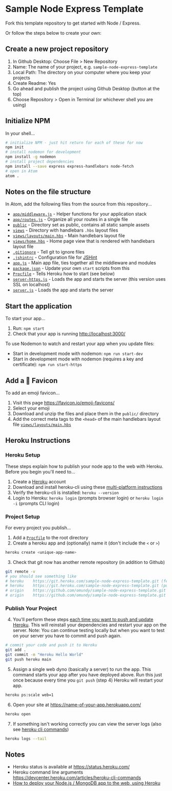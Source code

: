 # Sample Node Express Template

Fork this template repository to get started with Node / Express.


Or follow the steps below to create your own:


## Create a new project repository

1. In Github Desktop: Choose File > New Repository
1. Name: The name of your project, e.g. `sample-node-express-template`
1. Local Path: The directory on your computer where you keep your projects
1. Create Readme: Yes
1. Go ahead and publish the project using Github Desktop (button at the top)
1. Choose Repository > Open in Terminal (or whichever shell you are using)


## Initialize NPM

In your shell...
```bash
# initialize NPM - just hit return for each of these for now
npm init
# install nodemon for development
npm install -g nodemon
# install project dependencies
npm install --save express express-handlebars node-fetch
# open in Atom
atom .
```

## Notes on the file structure

In Atom, add the following files from the source from this repository...

- [`app/middleware.js`](app/middleware.js) - Helper functions for your application stack
- [`app/routes.js`](app/routes.js) - Organize all your routes in a single file
- [`public`](public) - Directory set as public, contains all static sample assets
- [`views`](views) - Directory with handlebars `.hbs` layout files
- [`views/layouts/main.hbs`](views/layouts/main.hbs) - Main handlebars layout file
- [`views/home.hbs`](views/home.hbs) - Home page view that is rendered with handlebars layout file
- [`.gitignore`](.jshintrc) - Tell git to ignore files
- [`.jshintrc`](.jshintrc) - Configuration file for [JSHint](https://atom.io/packages/atom-jshint)
- [`app.js`](app.js) - Main app file, ties together all the middleware and modules
- [`package.json`](package.json) - Update your own `start` scripts from this
- [`Procfile`](Procfile) - Tells Heroku how to start (see below)
- [`server-https.js`](server-https.js) - Loads the app and starts the server (this version uses SSL on localhost)
- [`server.js`](server.js) - Loads the app and starts the server



## Start the application

To start your app...

1. Run: `npm start`
1. Check that your app is running <http://localhost:3000/>

To use Nodemon to watch and restart your app when you update files:

- Start in development mode with nodemon: `npm run start-dev`
- Start in development mode with nodemon (requires a key and certificate): `npm run start-https`


## Add a 🍕 Favicon

To add an emoji favicon...

1. Visit this page https://favicon.io/emoji-favicons/
1. Select your emoji
1. Download and unzip the files and place them in the `public/` directory
1. Add the correct meta tags to the `<head>` of the main handlebars layout file [`views/layouts/main.hbs`](views/layouts/main.hbs)






## Heroku Instructions

### Heroku Setup

These steps explain how to publish your node app to the web with Heroku. Before you begin you'll need to...

1. Create a [Heroku](https://heroku.com/) account
2. Download and install heroku-cli using these [multi-platform instructions](https://devcenter.heroku.com/articles/heroku-cli#download-and-install)
3. Verify the heroku-cli is installed: `heroku --version`
4. Login to Heroku: `heroku login` (prompts browser login) or `heroku login -i` (prompts CLI login)



### Project Setup

For every project you publish...

1. Add a [`Procfile`](Procfile) to the root directory
2. Create a heroku app and (optionally) name it (don't include the `<` or `>`)

```bash
heroku create <unique-app-name>
```
3. Check that git now has another remote repository (in addition to Github)

```bash
git remote -v
# you should see something like
# heroku	https://git.heroku.com/sample-node-express-template.git (fetch)
# heroku	https://git.heroku.com/sample-node-express-template.git (push)
# origin	https://github.com/omundy/sample-node-express-template.git (fetch)
# origin	https://github.com/omundy/sample-node-express-template.git (push)
```


### Publish Your Project

4. You'll perform these steps [each time you want to push and update Heroku](https://devcenter.heroku.com/articles/git). This will reinstall your dependencies and restart your app on the server. Note: You can continue testing locally but when you want to test on your server you have to commit and push again.

```bash
# commit your code and push it to Heroku
git add .
git commit -m "Heroku Hello World"
git push heroku main
```

5. Assign a single web dyno (basically a server) to run the app. This command starts your app after you have deployed above. Run this just once because every time you `git push` (step 4) Heroku will restart your app.
```bash
heroku ps:scale web=1
```

6. Open your site at https://name-of-your-app.herokuapp.com/
```bash
heroku open
```

7. If something isn't working correctly you can view the server logs (also see [heroku cli commands](https://devcenter.heroku.com/articles/heroku-cli-commands))
```bash
heroku logs --tail
```




## Notes

- Heroku status is available at https://status.heroku.com/
- Heroku command line arguments https://devcenter.heroku.com/articles/heroku-cli-commands
- [How to deploy your Node.js / MongoDB app to the web, using Heroku](https://medium.com/make-school/how-to-deploy-your-node-js-mongodb-app-to-the-web-using-heroku-63d4bccf2675)
